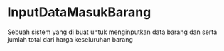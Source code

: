 # InputDataMasukBarang
Sebuah sistem yang di buat untuk menginputkan data barang dan serta jumlah total dari harga keseluruhan barang
